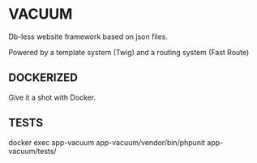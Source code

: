 # VACUUM
Db-less website framework based on json files.

Powered by a template system (Twig) and a routing system (Fast Route)

## DOCKERIZED
Give it a shot with Docker.

## TESTS
docker exec app-vacuum app-vacuum/vendor/bin/phpunit app-vacuum/tests/
